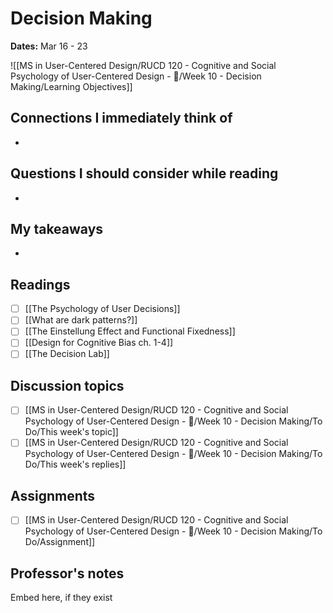 # Decision Making
**Dates:** Mar 16 - 23

![[MS in User-Centered Design/RUCD 120 - Cognitive and Social Psychology of User-Centered Design - 💾/Week 10 - Decision Making/Learning Objectives]]

## Connections I immediately think of
- 

## Questions I should consider while reading
- 

## My takeaways
- 


## Readings
- [ ] [[The Psychology of User Decisions]]
- [ ] [[What are dark patterns?]]
- [ ] [[The Einstellung Effect and Functional Fixedness]]
- [ ] [[Design for Cognitive Bias ch. 1-4]]
- [ ] [[The Decision Lab]]

## Discussion topics
- [ ] [[MS in User-Centered Design/RUCD 120 - Cognitive and Social Psychology of User-Centered Design - 💾/Week 10 - Decision Making/To Do/This week's topic]]
- [ ] [[MS in User-Centered Design/RUCD 120 - Cognitive and Social Psychology of User-Centered Design - 💾/Week 10 - Decision Making/To Do/This week's replies]]

## Assignments
- [ ] [[MS in User-Centered Design/RUCD 120 - Cognitive and Social Psychology of User-Centered Design - 💾/Week 10 - Decision Making/To Do/Assignment]]

## Professor's notes
Embed here, if they exist